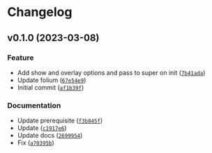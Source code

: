# Changelog

<!--next-version-placeholder-->

## v0.1.0 (2023-03-08)
### Feature
* Add show and overlay options and pass to super on init ([`7b41ada`](https://github.com/iwpnd/folium-vector/commit/7b41ada218d9d08d2e598aee1fe03e5f4f8ad997))
* Update folium ([`67e54e9`](https://github.com/iwpnd/folium-vector/commit/67e54e9b50d0ff544274eb1db1493388353e1fc7))
* Initial commit ([`af1b39f`](https://github.com/iwpnd/folium-vector/commit/af1b39fcbe14bb92e0a6913c97eb974cc3e36c75))

### Documentation
* Update prerequisite ([`f3b845f`](https://github.com/iwpnd/folium-vector/commit/f3b845fee98f4a25a80c00987c8823fa9e22a537))
* Update ([`c1917e6`](https://github.com/iwpnd/folium-vector/commit/c1917e6b06d4c3871800c8b97baffa1e5e6257c0))
* Update docs ([`2699954`](https://github.com/iwpnd/folium-vector/commit/26999549720b263df850379e5c2b9b5b5af8ba08))
* Fix ([`a70395b`](https://github.com/iwpnd/folium-vector/commit/a70395bce7782cd0212ef64dbd5930ed14b5a19b))
